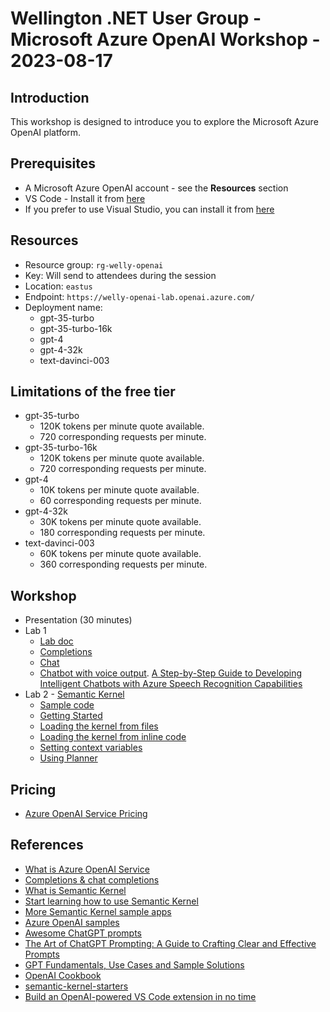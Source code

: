 # Wellington .NET User Group - Microsoft Azure OpenAI Workshop - 2023-08-17

## Introduction

This workshop is designed to introduce you to explore the Microsoft Azure OpenAI platform.

## Prerequisites

* A Microsoft Azure OpenAI account - see the **Resources** section
* VS Code - Install it from [here](https://code.visualstudio.com/)
* If you prefer to use Visual Studio, you can install it from [here](https://visualstudio.microsoft.com/downloads/)

## Resources

* Resource group: `rg-welly-openai`
* Key: Will send to attendees during the session
* Location: `eastus`
* Endpoint: `https://welly-openai-lab.openai.azure.com/`
* Deployment name:
  * gpt-35-turbo
  * gpt-35-turbo-16k
  * gpt-4
  * gpt-4-32k
  * text-davinci-003

## Limitations of the free tier

* gpt-35-turbo
  * 120K tokens per minute quote available.
  * 720 corresponding requests per minute.
* gpt-35-turbo-16k
  * 120K tokens per minute quote available.
  * 720 corresponding requests per minute.
* gpt-4
  * 10K tokens per minute quote available.
  * 60 corresponding requests per minute.
* gpt-4-32k
  * 30K tokens per minute quote available.
  * 180 corresponding requests per minute.
* text-davinci-003
  * 60K tokens per minute quote available.
  * 360 corresponding requests per minute.

## Workshop

* Presentation (30 minutes)
* Lab 1
  * [Lab doc](/How-to-OpenAI.md)
  * [Completions](https://learn.microsoft.com/en-us/azure/ai-services/openai/quickstart?tabs=command-line&pivots=programming-language-csharp&WT.mc_id=DT-MVP-5001643)
  * [Chat](https://learn.microsoft.com/en-us/azure/ai-services/openai/chatgpt-quickstart?tabs=command-line&pivots=programming-language-csharp&WT.mc_id=DT-MVP-5001643)
  * [Chatbot with voice output](https://github.com/yanxiaodi/MyCodeSamples/tree/main/Chatbot). [A Step-by-Step Guide to Developing Intelligent Chatbots with Azure Speech Recognition Capabilities](https://medium.com/gitconnected/a-step-by-step-guide-to-developing-intelligent-chatbots-with-azure-speech-recognition-capabilities-9c6f8c494b9)
* Lab 2 - [Semantic Kernel](https://learn.microsoft.com/en-us/semantic-kernel/chat-copilot/&WT.mc_id=DT-MVP-5001643)
  * [Sample code](/sk-demo/)
  * [Getting Started](https://learn.microsoft.com/en-us/semantic-kernel/get-started/quick-start-guide/loading-the-kernel?WT.mc_id=DT-MVP-5001643)
  * [Loading the kernel from files](https://learn.microsoft.com/en-us/semantic-kernel/get-started/quick-start-guide/running-prompts-from-files?WT.mc_id=DT-MVP-5001643)
  * [Loading the kernel from inline code](https://learn.microsoft.com/en-us/semantic-kernel/get-started/quick-start-guide/semantic-function-inline?WT.mc_id=DT-MVP-5001643)
  * [Setting context variables](https://learn.microsoft.com/en-us/semantic-kernel/get-started/quick-start-guide/context-variables-chat?WT.mc_id=DT-MVP-5001643)
  * [Using Planner](https://learn.microsoft.com/en-us/semantic-kernel/get-started/quick-start-guide/using-the-planner?WT.mc_id=DT-MVP-5001643)

## Pricing

* [Azure OpenAI Service Pricing](https://azure.microsoft.com/en-us/pricing/details/cognitive-services/openai-service/&WT.mc_id=DT-MVP-5001643)

## References

* [What is Azure OpenAI Service](https://learn.microsoft.com/en-us/azure/ai-services/openai/overview&WT.mc_id=DT-MVP-5001643)
* [Completions & chat completions](https://learn.microsoft.com/en-us/azure/ai-services/openai/how-to/chatgpt?pivots=programming-language-chat-completions&WT.mc_id=DT-MVP-5001643)
* [What is Semantic Kernel](https://learn.microsoft.com/en-us/semantic-kernel/overview/&WT.mc_id=DT-MVP-5001643)
* [Start learning how to use Semantic Kernel](https://learn.microsoft.com/semantic-kernel/get-started/quick-start-guide/?toc=%2Fsemantic-kernel%2Fget-started%2Fquick-start-guide%2Ftoc.json&WT.mc_id=DT-MVP-5001643)
* [More Semantic Kernel sample apps](https://learn.microsoft.com/en-us/semantic-kernel/samples-and-solutions/&WT.mc_id=DT-MVP-5001643)
* [Azure OpenAI samples](https://github.com/Azure/azure-openai-samples)
* [Awesome ChatGPT prompts](https://github.com/f/awesome-chatgpt-prompts)
* [The Art of ChatGPT Prompting: A Guide to Crafting Clear and Effective Prompts](https://fka.gumroad.com/l/art-of-chatgpt-prompting)
* [GPT Fundamentals, Use Cases and Sample Solutions](https://github.com/Azure/azure-openai-samples)
* [OpenAI Cookbook](https://github.com/openai/openai-cookbook)
* [semantic-kernel-starters](https://github.com/microsoft/semantic-kernel-starters)
* [Build an OpenAI-powered VS Code extension in no time](https://medium.com/gitconnected/build-an-openai-powered-vs-code-extension-in-no-time-ebaf23cea224)

